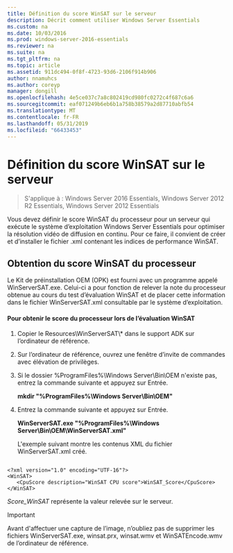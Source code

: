 ```yaml
---
title: Définition du score WinSAT sur le serveur
description: Décrit comment utiliser Windows Server Essentials
ms.custom: na
ms.date: 10/03/2016
ms.prod: windows-server-2016-essentials
ms.reviewer: na
ms.suite: na
ms.tgt_pltfrm: na
ms.topic: article
ms.assetid: 911dc494-0f8f-4723-93d6-2106f914b906
author: nnamuhcs
ms.author: coreyp
manager: dongill
ms.openlocfilehash: 4e5ce037c7a8c802419cd980fc0272c4f687c6a6
ms.sourcegitcommit: eaf071249b6eb6b1a758b38579a2d87710abfb54
ms.translationtype: MT
ms.contentlocale: fr-FR
ms.lasthandoff: 05/31/2019
ms.locfileid: "66433453"
---
```

# <a name="set-the-winsat-score-on-the-server"></a>Définition du score WinSAT sur le serveur

>S'applique à : Windows Server 2016 Essentials, Windows Server 2012 R2 Essentials, Windows Server 2012 Essentials

Vous devez définir le score WinSAT du processeur pour un serveur qui exécute le système d’exploitation Windows Server Essentials pour optimiser la résolution vidéo de diffusion en continu. Pour ce faire, il convient de créer et d’installer le fichier .xml contenant les indices de performance WinSAT.  
  
## <a name="obtain-the-winsat-cpu-score"></a>Obtention du score WinSAT du processeur  
 Le Kit de préinstallation OEM (OPK) est fourni avec un programme appelé WinServerSAT.exe. Celui-ci a pour fonction de relever la note du processeur obtenue au cours du test d’évaluation WinSAT et de placer cette information dans le fichier WinServerSAT.xml consultable par le système d’exploitation.  
  
#### <a name="to-obtain-the-winsat-cpu-score"></a>Pour obtenir le score du processeur lors de l’évaluation WinSAT  
  
1. Copier le Resources\WinServerSAT\\* dans le support ADK sur l’ordinateur de référence.  
  
2. Sur l’ordinateur de référence, ouvrez une fenêtre d’invite de commandes avec élévation de privilèges.  
  
3. Si le dossier %ProgramFiles%\Windows Server\Bin\OEM n'existe pas, entrez la commande suivante et appuyez sur Entrée.  
  
    **mkdir "%ProgramFiles%\Windows Server\Bin\OEM"**  
  
4. Entrez la commande suivante et appuyez sur Entrée.  
  
    **WinServerSAT.exe "%ProgramFiles%\Windows Server\Bin\OEM\WinServerSAT.xml"**  
  
   L'exemple suivant montre les contenus XML du fichier WinServerSAT.xml créé.  
  
```  
  
<?xml version="1.0" encoding="UTF-16"?>  
<WinSAT>  
   <CpuScore description="WinSAT CPU score">WinSAT_Score</CpuScore>  
</WinSAT>  
```  
  
 *Score_WinSAT* représente la valeur relevée sur le serveur.  
  
> [!IMPORTANT]
>  Avant d'affectuer une capture de l’image, n’oubliez pas de supprimer les fichiers WinServerSAT.exe, winsat.prx, winsat.wmv et WinSATEncode.wmv de l’ordinateur de référence.
